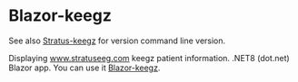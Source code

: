 # Blazor-keegz
 
See also [Stratus-keegz](https://github.com/jussivirkkala/Stratus-keegz/) for version command line version. 

Displaying www.stratuseeg.com keegz patient information. .NET8 (dot.net) Blazor app. You can use it [Blazor-keegz](https://jussivirkkala.github.io/Blazor-keegz/).
